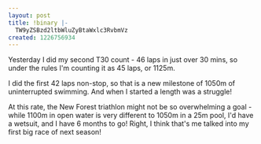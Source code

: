 ```yaml
---
layout: post
title: !binary |-
  TW9yZSBzd2ltbWluZyBtaWxlc3RvbmVz
created: 1226756934
---
```

Yesterday I did my second T30 count - 46 laps in just over 30 mins, so under the rules I'm counting it as 45 laps, or 1125m. 

I did the first 42 laps non-stop, so that is a new milestone of 1050m of uninterrupted swimming. And when I started a length was a struggle!

At this rate, the New Forest triathlon might not be so overwhelming a goal - while 1100m in open water is very different to 1050m in a 25m pool, I'd have a wetsuit, and I have 6 months to go! Right, I think that's me talked into my first big race of next season!
